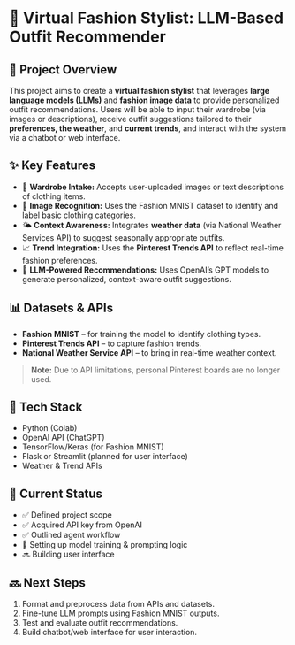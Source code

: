 # 👗 Virtual Fashion Stylist: LLM-Based Outfit Recommender

## 📌 Project Overview
This project aims to create a **virtual fashion stylist** that leverages **large language models (LLMs)** and **fashion image data** to provide personalized outfit recommendations. Users will be able to input their wardrobe (via images or descriptions), receive outfit suggestions tailored to their **preferences, the weather**, and **current trends**, and interact with the system via a chatbot or web interface.

## ✨ Key Features
- 👕 **Wardrobe Intake:** Accepts user-uploaded images or text descriptions of clothing items.
- 📸 **Image Recognition:** Uses the Fashion MNIST dataset to identify and label basic clothing categories.
- 🌤️ **Context Awareness:** Integrates **weather data** (via National Weather Services API) to suggest seasonally appropriate outfits.
- 📈 **Trend Integration:** Uses the **Pinterest Trends API** to reflect real-time fashion preferences.
- 💬 **LLM-Powered Recommendations:** Uses OpenAI’s GPT models to generate personalized, context-aware outfit suggestions.

## 📊 Datasets & APIs
- **Fashion MNIST** – for training the model to identify clothing types.
- **Pinterest Trends API** – to capture fashion trends.
- **National Weather Service API** – to bring in real-time weather context.

> **Note:** Due to API limitations, personal Pinterest boards are no longer used.

## 🔧 Tech Stack
- Python (Colab)
- OpenAI API (ChatGPT)
- TensorFlow/Keras (for Fashion MNIST)
- Flask or Streamlit (planned for user interface)
- Weather & Trend APIs

## 🚧 Current Status
- ✅ Defined project scope
- ✅ Acquired API key from OpenAI
- ✅ Outlined agent workflow
- 🔄 Setting up model training & prompting logic
- 🔜 Building user interface

## 🔜 Next Steps
1. Format and preprocess data from APIs and datasets.
2. Fine-tune LLM prompts using Fashion MNIST outputs.
3. Test and evaluate outfit recommendations.
4. Build chatbot/web interface for user interaction.
